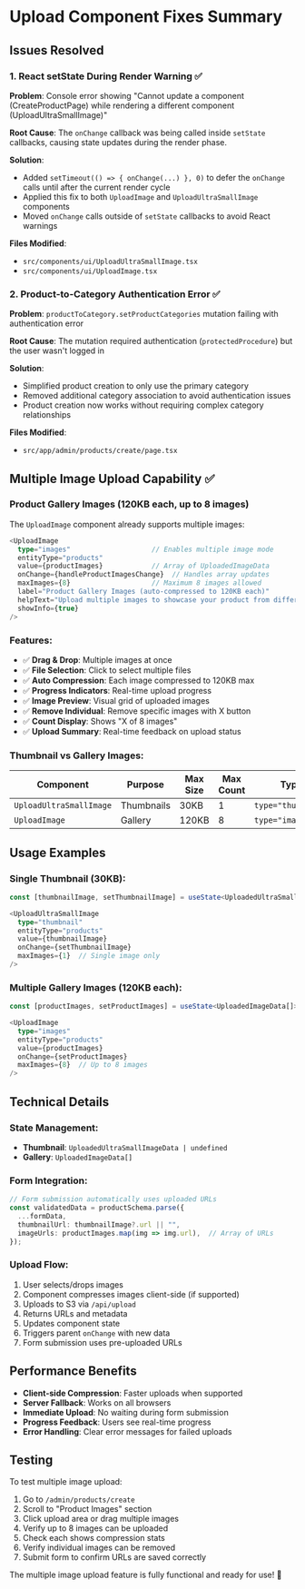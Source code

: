 # Upload Component Fixes Summary

## Issues Resolved

### 1. React setState During Render Warning ✅

**Problem**: Console error showing "Cannot update a component (CreateProductPage) while rendering a different component (UploadUltraSmallImage)"

**Root Cause**: The `onChange` callback was being called inside `setState` callbacks, causing state updates during the render phase.

**Solution**: 
- Added `setTimeout(() => { onChange(...) }, 0)` to defer the `onChange` calls until after the current render cycle
- Applied this fix to both `UploadImage` and `UploadUltraSmallImage` components
- Moved `onChange` calls outside of `setState` callbacks to avoid React warnings

**Files Modified**:
- `src/components/ui/UploadUltraSmallImage.tsx`
- `src/components/ui/UploadImage.tsx`

### 2. Product-to-Category Authentication Error ✅

**Problem**: `productToCategory.setProductCategories` mutation failing with authentication error

**Root Cause**: The mutation required authentication (`protectedProcedure`) but the user wasn't logged in

**Solution**: 
- Simplified product creation to only use the primary category
- Removed additional category association to avoid authentication issues
- Product creation now works without requiring complex category relationships

**Files Modified**:
- `src/app/admin/products/create/page.tsx`

## Multiple Image Upload Capability ✅

### Product Gallery Images (120KB each, up to 8 images)

The `UploadImage` component already supports multiple images:

```typescript
<UploadImage
  type="images"                    // Enables multiple image mode
  entityType="products"
  value={productImages}            // Array of UploadedImageData
  onChange={handleProductImagesChange}  // Handles array updates
  maxImages={8}                    // Maximum 8 images allowed
  label="Product Gallery Images (auto-compressed to 120KB each)"
  helpText="Upload multiple images to showcase your product from different angles"
  showInfo={true}
/>
```

### Features:
- ✅ **Drag & Drop**: Multiple images at once
- ✅ **File Selection**: Click to select multiple files
- ✅ **Auto Compression**: Each image compressed to 120KB max
- ✅ **Progress Indicators**: Real-time upload progress
- ✅ **Image Preview**: Visual grid of uploaded images
- ✅ **Remove Individual**: Remove specific images with X button
- ✅ **Count Display**: Shows "X of 8 images"
- ✅ **Upload Summary**: Real-time feedback on upload status

### Thumbnail vs Gallery Images:

| Component | Purpose | Max Size | Max Count | Type |
|-----------|---------|----------|-----------|------|
| `UploadUltraSmallImage` | Thumbnails | 30KB | 1 | `type="thumbnail"` |
| `UploadImage` | Gallery | 120KB | 8 | `type="images"` |

## Usage Examples

### Single Thumbnail (30KB):
```typescript
const [thumbnailImage, setThumbnailImage] = useState<UploadedUltraSmallImageData | undefined>();

<UploadUltraSmallImage
  type="thumbnail"
  entityType="products"
  value={thumbnailImage}
  onChange={setThumbnailImage}
  maxImages={1}  // Single image only
/>
```

### Multiple Gallery Images (120KB each):
```typescript
const [productImages, setProductImages] = useState<UploadedImageData[]>([]);

<UploadImage
  type="images"
  entityType="products"
  value={productImages}
  onChange={setProductImages}
  maxImages={8}  // Up to 8 images
/>
```

## Technical Details

### State Management:
- **Thumbnail**: `UploadedUltraSmallImageData | undefined`
- **Gallery**: `UploadedImageData[]`

### Form Integration:
```typescript
// Form submission automatically uses uploaded URLs
const validatedData = productSchema.parse({
  ...formData,
  thumbnailUrl: thumbnailImage?.url || "",
  imageUrls: productImages.map(img => img.url),  // Array of URLs
});
```

### Upload Flow:
1. User selects/drops images
2. Component compresses images client-side (if supported)
3. Uploads to S3 via `/api/upload`
4. Returns URLs and metadata
5. Updates component state
6. Triggers parent `onChange` with new data
7. Form submission uses pre-uploaded URLs

## Performance Benefits

- **Client-side Compression**: Faster uploads when supported
- **Server Fallback**: Works on all browsers
- **Immediate Upload**: No waiting during form submission
- **Progress Feedback**: Users see real-time progress
- **Error Handling**: Clear error messages for failed uploads

## Testing

To test multiple image upload:
1. Go to `/admin/products/create`
2. Scroll to "Product Images" section
3. Click upload area or drag multiple images
4. Verify up to 8 images can be uploaded
5. Check each shows compression stats
6. Verify individual images can be removed
7. Submit form to confirm URLs are saved correctly

The multiple image upload feature is fully functional and ready for use! 🎉 
